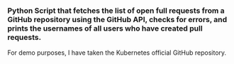 ### Python Script that fetches the list of open full requests from a GitHub repository using the GitHub API, checks for errors, and prints the usernames of all users who have created pull requests.

For demo purposes, I have taken the Kubernetes official GitHub repository.
